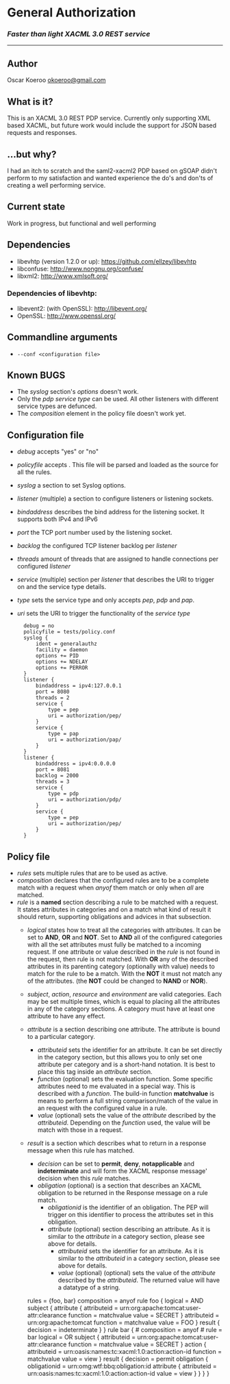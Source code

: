 # __General Authorization__

### _Faster than light XACML 3.0 REST service_
*****

## Author
Oscar Koeroo <okoeroo@gmail.com>

## What is it?
This is an XACML 3.0 REST PDP service. Currently only supporting XML based
XACML, but future work would include the support for JSON based requests and
responses.

## ...but why?
I had an itch to scratch and the saml2-xacml2 PDP based on gSOAP didn't perform
to my satisfaction and wanted experience the do's and don'ts of creating a well
performing service.

## Current state
Work in progress, but functional and well performing

## Dependencies
* libevhtp (version 1.2.0 or up): https://github.com/ellzey/libevhtp
* libconfuse: http://www.nongnu.org/confuse/
* libxml2: http://www.xmlsoft.org/

### Dependencies of libevhtp:
* libevent2: (with OpenSSL): http://libevent.org/
* OpenSSL: http://www.openssl.org/

## Commandline arguments
* `--conf <configuration file>`

## Known BUGS
* The _syslog_ section's _options_ doesn't work.
* Only the _pdp_ _service_ _type_ can be used. All other listeners with different service types are defunced.
* The _composition_ element in the policy file doesn't work yet.

## Configuration file
* _debug_ accepts "yes" or "no"
* _policyfile_ accepts <relative path to the policy file>. This file will be parsed and loaded as the source for all the rules.
* _syslog_ a section to set Syslog options.
* _listener_ (multiple) a section to configure listeners or listening sockets.
* _bindaddress_ describes the bind address for the listening socket. It supports both IPv4 and IPv6
* _port_ the TCP port number used by the listening socket.
* _backlog_ the configured TCP listener backlog per _listener_
* _threads_ amount of threads that are assigned to handle connections per configured _listener_
* _service_ (multiple) section per _listener_ that describes the URI to trigger on and the service type details.
* _type_ sets the service type and only accepts _pep_, _pdp_ and _pap_.
* _uri_ sets the URI to trigger the functionality of the _service_ _type_


		debug = no
		policyfile = tests/policy.conf
		syslog {
			ident = generalauthz
			facility = daemon
			options += PID
			options += NDELAY
			options += PERROR
		}
		listener {
			bindaddress = ipv4:127.0.0.1
			port = 8080
			threads = 2
			service {
				type = pep
				uri = authorization/pep/
			}
			service {
				type = pap
				uri = authorization/pap/
			}
		}
		listener {
			bindaddress = ipv4:0.0.0.0
			port = 8081
			backlog = 2000
			threads = 3
			service {
				type = pdp
				uri = authorization/pdp/
			}
			service {
				type = pep
				uri = authorization/pep/
			}
		}

## Policy file
* _rules_ sets multiple rules that are to be used as active.
* _composition_ declares that the configured rules are to be a complete match with a request when _anyof_ them match or only when _all_ are matched.
* _rule_ is a **named** section describing a rule to be matched with a request. It states attributes in categories and on a match what kind of result it should return, supporting obligations and advices in that subsection.
	* _logical_ states how to treat all the categories with attributes. It can be set to __AND__, __OR__ and __NOT__. Set to __AND__ all of the configured categories with all the set attributes must fully be matched to a incoming request. If one attribute or value described in the _rule_ is not found in the request, then rule is not matched. With __OR__ any of the described attributes in its parenting category (optionally with value) needs to match for the rule to be a match. With the __NOT__ it must not match any of the attributes. (the __NOT__ could be changed to __NAND__ or __NOR__).
	* _subject_, _action_, _resource_ and _environment_ are valid categories. Each may be set multiple times, which is equal to placing all the attributes in any of the category sections. A category must have at least one attribute to have any effect.
	* _attribute_ is a section describing one attribute. The attribute is bound to a particular category.
		* _attributeid_ sets the identifier for an attribute. It can be set directly in the category section, but this allows you to only set one attribute per category and is a short-hand notation. It is best to place this tag inside an _attribute_ section.
		* _function_ (optional) sets the evaluation function. Some specific attributes need to me evaluated in a special way. This is described with a _function_. The build-in function __matchvalue__ is means to perform a full string comparison/match of the value in an request with the configured value in a rule.
		* _value_  (optional) sets the value of the _attribute_ described by the _attributeid_. Depending on the _function_ used, the value will be match with those in a request.
	* _result_ is a section which describes what to return in a response message when this rule has matched.
		* _decision_ can be set to __permit__, __deny__, __notapplicable__ and __indeterminate__ and will form the XACML response message' decision when this _rule_ matches.
		* _obligation_ (optional) is a section that describes an XACML obligation to be returned in the Response message on a rule match.
			* _obligationid_ is the identifier of an obligation. The PEP will trigger on this identifier to process the attributes set in this obligation.
			* _attribute_ (optional) section describing an attribute. As it is similar to the _attribute_ in a category section, please see above for details.
				* _attributeid_ sets the identifier for an attribute. As it is similar to the _attributeid_ in a category section, please see above for details.
				* _value_ (optional) (optional) sets the value of the _attribute_ described by the _attributeid_. The returned value will have a datatype of a string.


		rules = {foo, bar}
		composition = anyof
		rule foo {
			logical = AND
			subject {
				attribute {
					attributeid = urn:org:apache:tomcat:user-attr:clearance
					function = matchvalue
					value = SECRET
				}
				attributeid = urn:org:apache:tomcat
				function = matchvalue
				value = FOO
			}
			result {
				decision = indeterminate
			}
		}
		rule bar {
			# composition = anyof
			# rule = bar
			logical = OR
			subject {
				attributeid = urn:org:apache:tomcat:user-attr:clearance
				function = matchvalue
				value = SECRET
			}
			action {
				attributeid = urn:oasis:names:tc:xacml:1.0:action:action-id
				function = matchvalue
				value = view
			}
			result {
				decision = permit
				obligation {
					obligationid = urn:omg:wtf:bbq:obligation:id
					attribute {
						attributeid = urn:oasis:names:tc:xacml:1.0:action:action-id
						value = view
					}
				}
			}
		}


